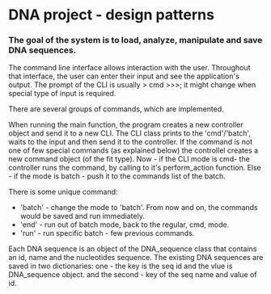 # DNA project - design patterns

### The goal of the system is to load, analyze, manipulate and save DNA sequences.

The command line interface allows interaction with the user. Throughout that
interface, the user can enter their input and see the application's output. The prompt
of the CLI is usually > cmd >>>; it might change when special type of input is
required.

There are several groups of commands, which are implemented.

When running the main function, the program creates a new controller object and send it to a new CLI.
The CLI class prints to the 'cmd'/'batch', waits to the input and then send it to the controller.
If the command is not one of few special commands (as explained below) the controllel creates a new command object (of the fit type).
Now - if the CLI mode is cmd- the controller runs the command, by calling to it's perform_action function.
Else - if the mode is batch - push it to the commands list of the batch.

There is some unique command:
* 'batch' - change the mode to 'batch'. From now and on, the commands would be saved and run immediately.
* 'end' - run out of batch mode, back to the regular, cmd, mode.
* 'run' - run specific batch - few previous commands.

Each DNA sequence is an object of the DNA_sequence class that contains an id, name and the nucleotides sequence.
The existing DNA sequences are saved in two dictionaries:
one - the key is the seq id and the vlue is DNA_sequence object.
and the second - key of the seq name and value of id.
